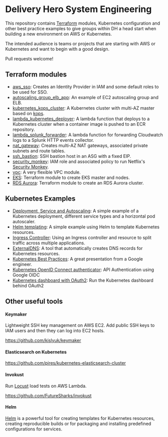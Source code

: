 # Delivery Hero System Engineering

This repository contains [Terraform](https://www.terraform.io/) modules, Kubernetes configuration and other best practice examples to give groups within DH a head start when building a new environment on AWS or Kubernetes.

The intended audience is teams or projects that are starting with AWS or Kubernetes and want to begin with a good design.

Pull requests welcome!

## Terraform modules

- [aws_sso](https://github.com/deliveryhero/tf-aws-saml-sso): Creates an Identity Provider in IAM and some default roles to be used for SSO.
- [autoscaling_group_elb_app](terraform/aws/modules/autoscaling_group_elb_app): An example of EC2 autoscaling group and ELB.
- [kubernetes_kops_cluster](https://github.com/FutureSharks/tf-kops-cluster): A Kubernetes cluster with multi-AZ master based on [kops](https://github.com/kubernetes/kops).
- [lambda_kubernetes_deployer](terraform/aws/modules/lambda_kubernetes_deployer): A lambda function that deploys to a Kubernetes cluster when a container image is pushed to an ECR repository.
- [lambda_splunk_forwarder](terraform/aws/modules/lambda_splunk_forwarder): A lambda function for forwarding Cloudwatch logs to a Splunk HTTP events collector.
- [nat_gateway](terraform/aws/modules/nat_gateway): Creates multi-AZ NAT gateways, associated private subnets and route tables.
- [ssh_bastion](https://github.com/deliveryhero/tf-ssh-bastion): SSH bastion host in an ASG with a fixed EIP.
- [security_monkey](terraform/aws/modules/security_monkey): IAM role and associated policy to run Netflix's [Security Monkey](https://github.com/Netflix/security_monkey).
- [vpc](https://github.com/terraform-aws-modules/terraform-aws-vpc): A very flexible VPC module.
- [EKS](https://github.com/terraform-aws-modules/terraform-aws-eks): Terraform module to create EKS master and nodes.
- [RDS Aurora](https://github.com/terraform-aws-modules/terraform-aws-rds-aurora): Terraform module to create an RDS Aurora cluster.

## Kubernetes Examples

- [Deployment, Service and Autoscaling](kubernetes/examples/deployment_service): A simple example of a Kubernetes deployment, different service types and a horizontal pod autoscaler.
- [Helm templating](kubernetes/examples/helm): A simple example using Helm to template Kubernetes resources.
- [Ingress Controller](kubernetes/examples/ingress): Using an Ingress controller and resource to split traffic across multiple applications.
- [ExternalDNS](kubernetes/examples/external-dns): A tool that automatically creates DNS records for Kubernetes resources.
- [Kubernetes Best Practices](https://speakerdeck.com/thesandlord/kubernetes-best-practices): A great presentation from a Google engineer.
- [Kubernetes OpenID Connect authenticator](kubernetes/examples/k8s-oidc-authenticator): API Authentication using Google OIDC
- [Kubernetes dashboard with OAuth2](kubernetes/examples/dashboard-oauth): Run the Kubernetes dashboard behind OAuth2

## Other useful tools

#### Keymaker

Lightweight SSH key management on AWS EC2. Add public SSH keys to IAM users and then they can log into EC2 hosts.

https://github.com/kislyuk/keymaker

#### Elasticsearch on Kubernetes

https://github.com/pires/kubernetes-elasticsearch-cluster

#### Invokust

Run [Locust](http://locust.io/) load tests on AWS Lambda.

https://github.com/FutureSharks/invokust

#### Helm

[Helm](https://github.com/kubernetes/helm) is a powerful tool for creating templates for Kubernetes resources, creating reproducible builds or for packaging and installing predefined configurations for services.
